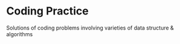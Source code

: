 # Coding Practice
Solutions of coding problems involving varieties of data structure &amp; algorithms
